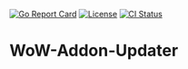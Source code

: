[![Go Report Card](https://goreportcard.com/badge/github.com/unly/wow-addon-updater)](https://goreportcard.com/report/github.com/unly/wow-addon-updater)
[![License](https://img.shields.io/badge/license-MIT-green)](https://github.com/unly/wow-addon-updater/blob/master/LICENSE)
[![CI Status](https://github.com/unly/wow-addon-updater/workflows/CI/badge.svg)](https://github.com/unly/wow-addon-updater/actions?query=workflow%3ACI)

# WoW-Addon-Updater